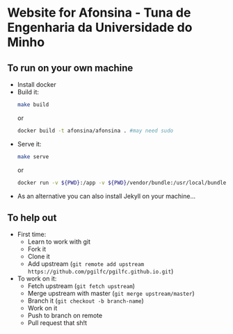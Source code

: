 # Website for Afonsina - Tuna de Engenharia da Universidade do Minho

## To run on your own machine
- Install docker
- Build it:
    ```bash
    make build
    ```
    or
    ```bash
    docker build -t afonsina/afonsina . #may need sudo
    ```
- Serve it:
    ```bash
    make serve
    ```
    or
    ```bash
    docker run -v ${PWD}:/app -v ${PWD}/vendor/bundle:/usr/local/bundle -p 4000:4000 -it --rm --name afonsina afonsina/afonsina #may need sudo
    ```
- As an alternative you can also install Jekyll on your machine...

## To help out
- First time:
    - Learn to work with git
    - Fork it
    - Clone it
    - Add upstream (`git remote add upstream https://github.com/pgilfc/pgilfc.github.io.git`)
- To work on it:
    - Fetch upstream (`git fetch upstream`)
    - Merge upstream with master (`git merge upstream/master`)
    - Branch it (`git checkout -b branch-name`)
    - Work on it
    - Push to branch on remote
    - Pull request that sh!t